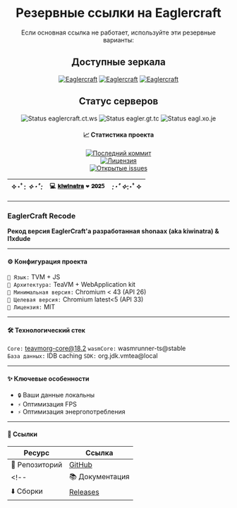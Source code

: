 <div align="center">

# Резервные ссылки на Eaglercraft

Если основная ссылка не работает, используйте эти резервные варианты:

## Доступные зеркала

[![Eaglercraft](https://img.shields.io/badge/Eaglercraft-Основное_зеркало-00aa00?style=for-the-badge&logo=game&logoColor=white)](https://eagl.xo.je)
[![Eaglercraft](https://img.shields.io/badge/Eaglercraft-Резервное_зеркало_1-ffaa00?style=for-the-badge&logo=game&logoColor=white)](https://eagler.gt.tc)
[![Eaglercraft](https://img.shields.io/badge/Eaglercraft-Резервное_зеркало_2-aa00ff?style=for-the-badge&logo=game&logoColor=white)](https://eaglercraft.ct.ws)

## Статус серверов

![Status eaglercraft.ct.ws](https://img.shields.io/website?down_message=Offline&label=eaglercraft.ct.ws&style=flat-square&up_message=Online&url=https%3A%2F%2Feaglercraft.ct.ws)
![Status eagler.gt.tc](https://img.shields.io/website?down_message=Offline&label=eagler.gt.tc&style=flat-square&up_message=Online&url=https%3A%2F%2Feagler.gt.tc)
![Status eagl.xo.je](https://img.shields.io/website?down_message=Offline&label=eagl.xo.je&style=flat-square&up_message=Online&url=https%3A%2F%2Feagl.xo.je)

</div>

<div align="center"> 
  
#### 📈 **Статистика проекта**  
[![Последний коммит](https://img.shields.io/github/last-commit/kiwinatra/eaglercraft-recode?style=for-the-badge&color=blue)](https://github.com/kiwinatra/eaglercraft-recode/commits)  
[![Лицензия](https://img.shields.io/github/license/kiwinatra/eaglercrat-recode?style=for-the-badge&color=green)](https://github.com/kiwinatra/eaglercraft-recode/blob/main/LICENSE)  
[![Открытые issues](https://img.shields.io/github/issues-raw/kiwinatra/eaglercrat-recode?style=for-the-badge&color=orange)](https://github.com/kiwinatra/eaglercraft-recode/issues)  

</div>

<div align="center">

| ✧･ﾟ: *✧･ﾟ:* | `💻` [`𝐤𝐢𝐰𝐢𝐧𝐚𝐭𝐫𝐚`](https://github.com/kiwinatra) `❤️` `𝟐𝟎𝟐5` | *:･ﾟ✧*:･ﾟ✧ |
|--------------|-------------------------------------------------|------------|

</div>

---


### EaglerCraft Recode
**Рекод версия EaglerCraft'a разработанная shonaax (aka kiwinatra) & l1xdude**  

---

#### ⚙️ **Конфигурация проекта**  
`🔹 Язык:` TVM + JS  
`🔹 Архитектура:` TeaVM + WebApplication kit  
`🔹 Минимальная версия:` Chromium < 43 (API 26)  
`🔹 Целевая версия:` Chromium latest<5 (API 33)  
`🔹 Лицензия:` MIT  

---

#### 🛠 **Технологический стек**  
`Core:` teavmorg-core@18.2 
`wasmCore:` wasmrunner-ts@stable  
`База данных:` IDB caching 
`SDK:` org.jdk.vmtea@local 

---

#### ✨ **Ключевые особенности**  
- `🔒` Ваши данные локальны  
- `⚡` Оптимизация FPS  
- `⚡` Оптимизация энергопотребления  


---

#### 🔗 **Ссылки**  
| Ресурс | Ссылка |
|--------|--------|
| 📂 Репозиторий | [GitHub](https://github.com/kiwinatra/eaglercraft-recode) |
<!--| 📚 Документация | [Element Docs](https://elemsocial.com/info/rules) |-->
| ⬇️ Сборки | [Releases](https://github.com/kiwinatra/eaglercraft-recode/releases) |
